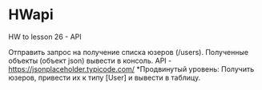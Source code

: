 # HWapi
HW to lesson 26 - API


Отправить запрос на получение списка юзеров (/users).
Полученные объекты (объект json) вывести в консоль.
API - https://jsonplaceholder.typicode.com/
*Продвинутый уровень:
Получить юзеров, привести их к типу [User] и вывести в таблицу.
